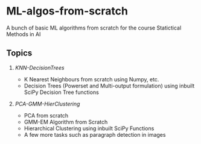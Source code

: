 # ML-algos-from-scratch
A bunch of basic ML algorithms from scratch for the course Statictical Methods in AI

## Topics

1. _KNN-DecisionTrees_
	- K Nearest Neighbours from scratch using Numpy, etc.
	- Decision Trees (Powerset and Multi-output formulation) using inbuilt SciPy Decision Tree functions

2. _PCA-GMM-HierClustering_
	- PCA from scratch
	- GMM-EM Algorithm from Scratch
	- Hierarchical Clustering using inbuilt SciPy Functions
	- A few more tasks such as paragraph detection in images
